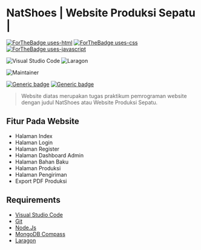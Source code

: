 # NatShoes | Website Produksi Sepatu |

[![ForTheBadge uses-html](http://ForTheBadge.com/images/badges/uses-html.svg)](http://ForTheBadge.com) [![ForTheBadge uses-css](http://ForTheBadge.com/images/badges/uses-css.svg)](http://ForTheBadge.com) [![ForTheBadge uses-javascript](http://ForTheBadge.com/images/badges/uses-javascript.svg)](http://ForTheBadge.com)

![Visual Studio Code](https://img.shields.io/badge/Visual%20Studio%20Code-0078d7.svg?style=for-the-badge&logo=visual-studio-code&logoColor=white) ![Laragon](https://img.shields.io/badge/Laragon-0E83CD?style=for-the-badge&logo=Laragon&logoColor=white)

![Maintainer](https://img.shields.io/badge/Author-MohammadJoenathan|2218060|-purple)

[![Generic badge](https://img.shields.io/badge/Release-version8-purple.svg)](https://shields.io/) [![Generic badge](https://img.shields.io/badge/UpdatedAt-Saturday,_May_25,_2024-purple.svg)](https://shields.io/)

> Website diatas merupakan tugas praktikum pemrograman website dengan judul NatShoes atau Website Produksi Sepatu.

## Fitur Pada Website 

- Halaman Index
- Halaman Login
- Halaman Register
- Halaman Dashboard Admin
- Halaman Bahan Baku
- Halaman Produksi
- Halaman Pengiriman
- Export PDF Produksi

## Requirements

- [Visual Studio Code](https://code.visualstudio.com/Download)
- [Git](https://git-scm.com/download/win)
- [Node.Js](https://nodejs.org/dist/v21.6.2/node-v21.6.2-x64.msi)
- [MongoDB Compass](https://www.mongodb.com/try/download/compass) 
- [Laragon](https://github.com/leokhoa/laragon/releases/download/6.0.0/laragon-wamp.exe)
